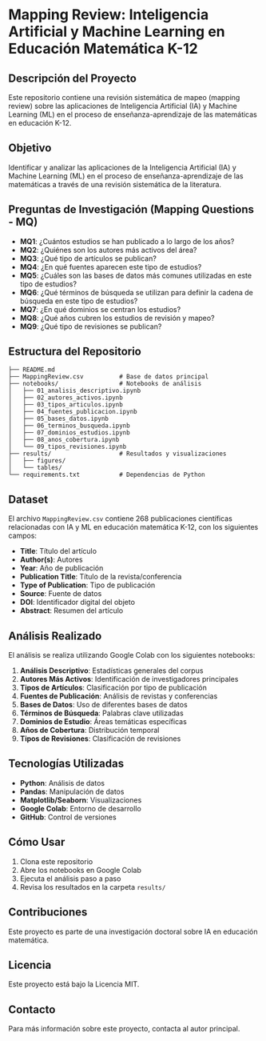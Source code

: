 # Mapping Review: Inteligencia Artificial y Machine Learning en Educación Matemática K-12

## Descripción del Proyecto

Este repositorio contiene una revisión sistemática de mapeo (mapping review) sobre las aplicaciones de Inteligencia Artificial (IA) y Machine Learning (ML) en el proceso de enseñanza-aprendizaje de las matemáticas en educación K-12.

## Objetivo

Identificar y analizar las aplicaciones de la Inteligencia Artificial (IA) y Machine Learning (ML) en el proceso de enseñanza-aprendizaje de las matemáticas a través de una revisión sistemática de la literatura.

## Preguntas de Investigación (Mapping Questions - MQ)

- **MQ1**: ¿Cuántos estudios se han publicado a lo largo de los años?
- **MQ2**: ¿Quiénes son los autores más activos del área?
- **MQ3**: ¿Qué tipo de artículos se publican?
- **MQ4**: ¿En qué fuentes aparecen este tipo de estudios?
- **MQ5**: ¿Cuáles son las bases de datos más comunes utilizadas en este tipo de estudios?
- **MQ6**: ¿Qué términos de búsqueda se utilizan para definir la cadena de búsqueda en este tipo de estudios?
- **MQ7**: ¿En qué dominios se centran los estudios?
- **MQ8**: ¿Qué años cubren los estudios de revisión y mapeo?
- **MQ9**: ¿Qué tipo de revisiones se publican?

## Estructura del Repositorio

```
├── README.md
├── MappingReview.csv          # Base de datos principal
├── notebooks/                 # Notebooks de análisis
│   ├── 01_analisis_descriptivo.ipynb
│   ├── 02_autores_activos.ipynb
│   ├── 03_tipos_articulos.ipynb
│   ├── 04_fuentes_publicacion.ipynb
│   ├── 05_bases_datos.ipynb
│   ├── 06_terminos_busqueda.ipynb
│   ├── 07_dominios_estudios.ipynb
│   ├── 08_anos_cobertura.ipynb
│   └── 09_tipos_revisiones.ipynb
├── results/                   # Resultados y visualizaciones
│   ├── figures/
│   └── tables/
└── requirements.txt           # Dependencias de Python
```

## Dataset

El archivo `MappingReview.csv` contiene 268 publicaciones científicas relacionadas con IA y ML en educación matemática K-12, con los siguientes campos:

- **Title**: Título del artículo
- **Author(s)**: Autores
- **Year**: Año de publicación
- **Publication Title**: Título de la revista/conferencia
- **Type of Publication**: Tipo de publicación
- **Source**: Fuente de datos
- **DOI**: Identificador digital del objeto
- **Abstract**: Resumen del artículo

## Análisis Realizado

El análisis se realiza utilizando Google Colab con los siguientes notebooks:

1. **Análisis Descriptivo**: Estadísticas generales del corpus
2. **Autores Más Activos**: Identificación de investigadores principales
3. **Tipos de Artículos**: Clasificación por tipo de publicación
4. **Fuentes de Publicación**: Análisis de revistas y conferencias
5. **Bases de Datos**: Uso de diferentes bases de datos
6. **Términos de Búsqueda**: Palabras clave utilizadas
7. **Dominios de Estudio**: Áreas temáticas específicas
8. **Años de Cobertura**: Distribución temporal
9. **Tipos de Revisiones**: Clasificación de revisiones

## Tecnologías Utilizadas

- **Python**: Análisis de datos
- **Pandas**: Manipulación de datos
- **Matplotlib/Seaborn**: Visualizaciones
- **Google Colab**: Entorno de desarrollo
- **GitHub**: Control de versiones

## Cómo Usar

1. Clona este repositorio
2. Abre los notebooks en Google Colab
3. Ejecuta el análisis paso a paso
4. Revisa los resultados en la carpeta `results/`

## Contribuciones

Este proyecto es parte de una investigación doctoral sobre IA en educación matemática.

## Licencia

Este proyecto está bajo la Licencia MIT.

## Contacto

Para más información sobre este proyecto, contacta al autor principal.

